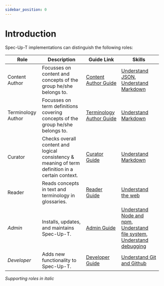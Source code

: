 ```yaml
---
sidebar_position: 0
---
```


# Introduction

Spec-Up-T implementations can distinguish the following roles:

| Role               | Description                                                                   | Guide Link                                               | Skills |
|--------------------|---------------------------------------------------------------------------------------------------|----------------------------------------------------------|-|
| Content Author     | Focusses on content and concepts of the group he/she belongs to.              | [Content Author Guide](content-authors-guide/introduction.md) |[Understand JSON](technical-skills-needed#3), [Understand Markdown](technical-skills-needed#4) |
| Terminology Author | Focusses on term definitions covering concepts of the group he/she belongs to.| [Terminology Author Guide](terminology-authors-guide/introduction.md) | [Understand Markdown](technical-skills-needed#4) |
| Curator            | Checks overall content and logical consistency & meaning of term definition in a certain context.  | [Curator Guide](curators-guide/introduction.md) | [Understand Markdown](technical-skills-needed#4) |
| Reader             | Reads concepts in text and terminology in glossaries.                         | [Reader Guide](readers-guide/introduction.md)            | [Understand the web](technical-skills-needed#5) |
| _Admin_              | Installs, updates, and maintains Spec-Up-T.                                    | [Admin Guide](admins-guide/introduction.md)                           | [Understand Node and npm](technical-skills-needed#1), [Understand file system](technical-skills-needed#2), [Understand debugging](technical-skills-needed#7) |
| _Developer_          | Adds new functionality to Spec-Up-T.                                          | [Developer Guide](../developer-documentation/intro.md)                   | [Understand Git and Github](technical-skills-needed#6) |

_Supporting roles in italic_